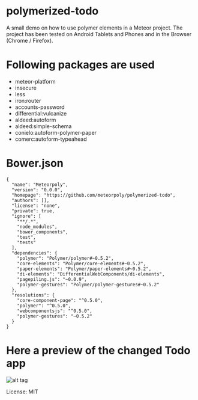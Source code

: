 # polymerized-todo

A small demo on how to use polymer elements in a Meteor project. The project has been tested on Android Tablets and Phones and in the Browser (Chrome / Firefox).

# Following packages are used

  - meteor-platform
  - insecure
  - less
  - iron:router
  - accounts-password
  - differential:vulcanize
  - aldeed:autoform
  - aldeed:simple-schema
  - conielo:autoform-polymer-paper
  - comerc:autoform-typeahead

# Bower.json
```
{
  "name": "Meteorpoly",
  "version": "0.0.0",
  "homepage": "https://github.com/meteorpoly/polymerized-todo",
  "authors": [],
  "license": "none",
  "private": true,
  "ignore": [
    "**/.*",
    "node_modules",
    "bower_components",
    "test",
    "tests"
  ],
  "dependencies": {
    "polymer": "Polymer/polymer#~0.5.2",
    "core-elements": "Polymer/core-elements#~0.5.2",
    "paper-elements": "Polymer/paper-elements#~0.5.2",
    "di-elements": "DifferentialWebComponents/di-elements",
    "pagepiling.js": "~0.0.9",
    "polymer-gestures": "Polymer/polymer-gestures#~0.5.2"
  },
  "resolutions": {
    "core-component-page": "^0.5.0",
    "polymer": "^0.5.0",
    "webcomponentsjs": "^0.5.0",
    "polymer-gestures": "~0.5.2"
  }
}
```
# Here a preview of the changed Todo app

![alt tag](https://raw.github.com/meteorpoly/polymerized-todo/master/demoscreenshot.png)

License: MIT
